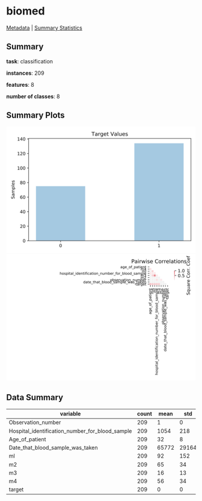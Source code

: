 # biomed

[Metadata](metadata.yaml) | [Summary Statistics](summary_stats.csv)

## Summary

**task**: classification

**instances**: 209

**features**: 8

**number of classes**: 8

## Summary Plots

![Labels](label.svg)
![Corr](corr.svg)

## Data Summary

|	variable	|	count	|	mean	|	std	|	min	|	25%	|	50%	|	75%	|	max|
| --- | --- | --- | --- | --- | --- | --- | --- | --- |
|	Observation_number	|	209	|	1	|	0	|	1	|	1	|	1	|	2	|	7
|	Hospital_identification_number_for_blood_sample	|	209	|	1054	|	218	|	657	|	907	|	1009	|	1255	|	1538
|	Age_of_patient	|	209	|	32	|	8	|	20	|	26	|	31	|	36	|	61
|	Date_that_blood_sample_was_taken	|	209	|	65772	|	29164	|	10078	|	40079	|	70078	|	90078	|	120079
|	ml	|	209	|	92	|	152	|	15	|	30	|	41	|	73	|	1288
|	m2	|	209	|	65	|	34	|	0	|	39	|	70	|	93	|	119
|	m3	|	209	|	16	|	13	|	2	|	10	|	13	|	18	|	111
|	m4	|	209	|	56	|	34	|	0	|	29	|	50	|	83	|	125
|	target	|	209	|	0	|	0	|	0	|	0	|	1	|	1	|	1
